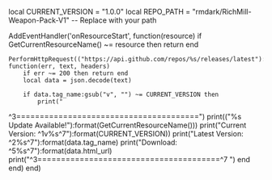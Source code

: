 local CURRENT_VERSION = "1.0.0"
local REPO_PATH = "rmdark/RichMill-Weapon-Pack-V1" -- Replace with your path

AddEventHandler('onResourceStart', function(resource)
    if GetCurrentResourceName() ~= resource then return end

    PerformHttpRequest(("https://api.github.com/repos/%s/releases/latest"):format(REPO_PATH),
    function(err, text, headers)
        if err ~= 200 then return end
        local data = json.decode(text)
        
        if data.tag_name:gsub("v", "") ~= CURRENT_VERSION then
            print("
^3=======================================")
            print(("%s Update Available!"):format(GetCurrentResourceName()))
            print("Current Version: ^1v%s^7"):format(CURRENT_VERSION))
            print("Latest Version: ^2%s^7"):format(data.tag_name)
            print("Download: ^5%s^7"):format(data.html_url)
            print("^3=======================================^7
")
        end
    end)
end)
